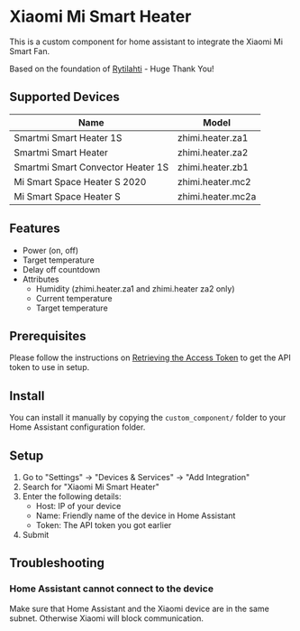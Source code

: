 # Xiaomi Mi Smart Heater

This is a custom component for home assistant to integrate the Xiaomi Mi Smart Fan.

Based on the foundation of [Rytilahti](https://github.com/rytilahti/python-miio) - Huge Thank You!

## Supported Devices

| Name | Model |
| ----------------------- | ---------------------- |
| Smartmi Smart Heater 1S | zhimi.heater.za1 |
| Smartmi Smart Heater | zhimi.heater.za2 |
| Smartmi Smart Convector Heater 1S | zhimi.heater.zb1 |
| Mi Smart Space Heater S 2020 | zhimi.heater.mc2 |
| Mi Smart Space Heater S | zhimi.heater.mc2a |

## Features

- Power (on, off)
- Target temperature
- Delay off countdown
- Attributes
    - Humidity (zhimi.heater.za1 and zhimi.heater za2 only)
    - Current temperature
    - Target temperature

## Prerequisites

Please follow the instructions on [Retrieving the Access Token](https://www.home-assistant.io/integrations/xiaomi_miio/#xiaomi-cloud-tokens-extractor) to get the API token to use in setup.

## Install

You can install it manually by copying the `custom_component/` folder to your Home Assistant configuration folder.

## Setup

1. Go to "Settings" -> "Devices & Services" -> "Add Integration"
1. Search for "Xiaomi Mi Smart Heater"
1. Enter the following details:
    - Host: IP of your device
    - Name: Friendly name of the device in Home Assistant
    - Token: The API token you got earlier
1. Submit

## Troubleshooting

### Home Assistant cannot connect to the device

Make sure that Home Assistant and the Xiaomi device are in the same subnet. Otherwise Xiaomi will block communication.
